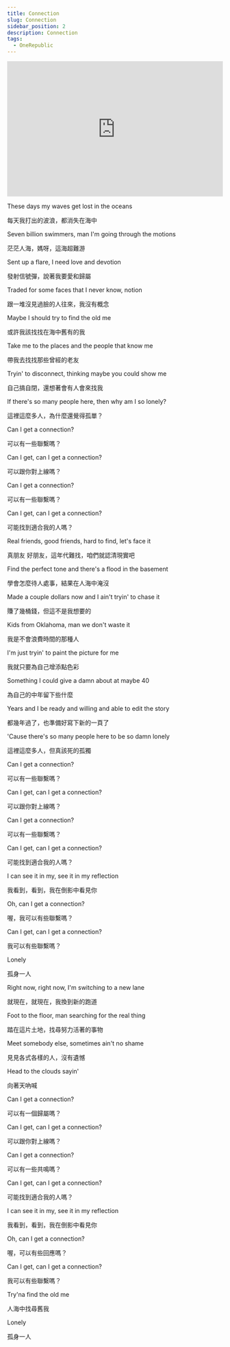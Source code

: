 ```yaml
---
title: Connection
slug: Connection
sidebar_position: 2
description: Connection
tags:
  - OneRepublic
---
```


<iframe width="100%" height="315" src="https://www.youtube.com/embed/iJUM11goXAU" title="YouTube video player" frameborder="0" allow="accelerometer; autoplay; clipboard-write; encrypted-media; gyroscope; picture-in-picture; web-share" allowfullscreen></iframe>



These days my waves get lost in the oceans

每天我打出的波浪，都消失在海中

Seven billion swimmers, man I'm going through the motions

茫茫人海，媽呀，這海超難游

Sent up a flare, I need love and devotion

發射信號彈，說著我要愛和歸屬

Traded for some faces that I never know, notion

跟一堆沒見過臉的人往來，我沒有概念

Maybe I should try to find the old me

或許我該找找在海中舊有的我

Take me to the places and the people that know me

帶我去找找那些曾經的老友

Tryin' to disconnect, thinking maybe you could show me

自己搞自閉，還想著會有人會來找我

If there's so many people here, then why am I so lonely?

這裡這麼多人，為什麼還覺得孤單？

Can I get a connection?

可以有一些聯繫嗎？

Can I get, can I get a connection?

可以跟你對上線嗎？

Can I get a connection?

可以有一些聯繫嗎？

Can I get, can I get a connection?

可能找到適合我的人嗎？

Real friends, good friends, hard to find, let's face it

真朋友 好朋友，這年代難找，咱們就認清現實吧

Find the perfect tone and there's a flood in the basement

學會怎麼待人處事，結果在人海中淹沒

Made a couple dollars now and I ain't tryin' to chase it

賺了幾桶錢，但這不是我想要的

Kids from Oklahoma, man we don't waste it

我是不會浪費時間的那種人

I'm just tryin' to paint the picture for me

我就只要為自己增添點色彩

Something I could give a damn about at maybe 40

為自己的中年留下些什麼

Years and I be ready and willing and able to edit the story

都幾年過了，也準備好寫下新的一頁了

'Cause there's so many people here to be so damn lonely

這裡這麼多人，但真該死的孤獨

Can I get a connection?

可以有一些聯繫嗎？

Can I get, can I get a connection?

可以跟你對上線嗎？

Can I get a connection?

可以有一些聯繫嗎？

Can I get, can I get a connection?

可能找到適合我的人嗎？

I can see it in my, see it in my reflection

我看到，看到，我在倒影中看見你

Oh, can I get a connection?

喔，我可以有些聯繫嗎？

Can I get, can I get a connection?

我可以有些聯繫嗎？

Lonely

孤身一人

Right now, right now, I'm switching to a new lane

就現在，就現在，我換到新的跑道

Foot to the floor, man searching for the real thing

踏在這片土地，找尋努力活著的事物

Meet somebody else, sometimes ain't no shame

見見各式各樣的人，沒有遺憾

Head to the clouds sayin'

向著天吶喊

Can I get a connection?

可以有一個歸屬嗎？

Can I get, can I get a connection?

可以跟你對上線嗎？

Can I get a connection?

可以有一些共鳴嗎？

Can I get, can I get a connection?

可能找到適合我的人嗎？

I can see it in my, see it in my reflection

我看到，看到，我在倒影中看見你

Oh, can I get a connection?

喔，可以有些回應嗎？

Can I get, can I get a connection?

我可以有些聯繫嗎？

Try'na find the old me

人海中找尋舊我

Lonely

孤身一人